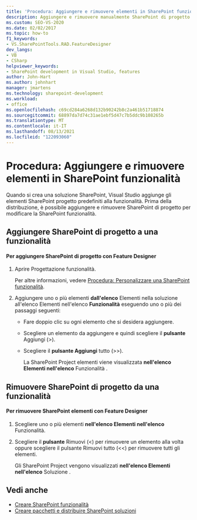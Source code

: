 ```yaml
---
title: 'Procedura: Aggiungere e rimuovere elementi in SharePoint funzionalità | Microsoft Docs'
description: Aggiungere e rimuovere manualmente SharePoint di progetto per SharePoint funzionalità usando Progettazione funzionalità in Visual Studio.
ms.custom: SEO-VS-2020
ms.date: 02/02/2017
ms.topic: how-to
f1_keywords:
- VS.SharePointTools.RAD.FeatureDesigner
dev_langs:
- VB
- CSharp
helpviewer_keywords:
- SharePoint development in Visual Studio, features
author: John-Hart
ms.author: johnhart
manager: jmartens
ms.technology: sharepoint-development
ms.workload:
- office
ms.openlocfilehash: c69cd284a6268d132b90242b8c2a461b51718874
ms.sourcegitcommit: 68897da7d74c31ae1ebf5d47c7b5ddc9b108265b
ms.translationtype: MT
ms.contentlocale: it-IT
ms.lasthandoff: 08/13/2021
ms.locfileid: "122093060"
---
```

# <a name="how-to-add-and-remove-items-to-sharepoint-features"></a>Procedura: Aggiungere e rimuovere elementi in SharePoint funzionalità
  Quando si crea una soluzione SharePoint, Visual Studio aggiunge gli elementi SharePoint progetto predefiniti alla funzionalità. Prima della distribuzione, è possibile aggiungere e rimuovere SharePoint di progetto per modificare la SharePoint funzionalità.

## <a name="add-sharepoint-project-items-to-a-feature"></a>Aggiungere SharePoint di progetto a una funzionalità

#### <a name="to-add-sharepoint-project-items-with-the-feature-designer"></a>Per aggiungere SharePoint di progetto con Feature Designer

1. Aprire Progettazione funzionalità.

    Per altre informazioni, vedere [Procedura: Personalizzare una SharePoint funzionalità](../sharepoint/how-to-customize-a-sharepoint-feature.md).

2. Aggiungere uno o più elementi **dall'elenco** Elementi nella soluzione all'elenco Elementi nell'elenco **Funzionalità** eseguendo uno o più dei passaggi seguenti:

   - Fare doppio clic su ogni elemento che si desidera aggiungere.

   - Scegliere un elemento da aggiungere e quindi scegliere il **pulsante** Aggiungi (>).

   - Scegliere il **pulsante Aggiungi** tutto (>>).

     La SharePoint Project elementi viene visualizzata **nell'elenco Elementi nell'elenco** Funzionalità .

## <a name="remove-sharepoint-project-items-from-a-feature"></a>Rimuovere SharePoint di progetto da una funzionalità

#### <a name="to-remove-sharepoint-items-with-the-feature-designer"></a>Per rimuovere SharePoint elementi con Feature Designer

1. Scegliere uno o più elementi **nell'elenco Elementi nell'elenco** Funzionalità.

2. Scegliere il **pulsante** Rimuovi (<) per rimuovere un elemento alla  volta oppure scegliere il pulsante Rimuovi tutto (<<) per rimuovere tutti gli elementi.

     Gli SharePoint Project vengono visualizzati **nell'elenco Elementi nell'elenco** Soluzione .

## <a name="see-also"></a>Vedi anche
- [Creare SharePoint funzionalità](../sharepoint/creating-sharepoint-features.md)
- [Creare pacchetti e distribuire SharePoint soluzioni](../sharepoint/packaging-and-deploying-sharepoint-solutions.md)
